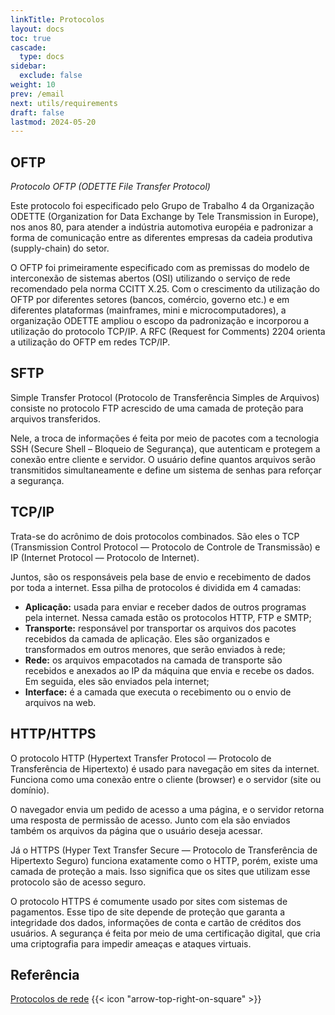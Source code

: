 ```yaml
---
linkTitle: Protocolos
layout: docs
toc: true
cascade:
  type: docs
sidebar:
  exclude: false
weight: 10
prev: /email
next: utils/requirements
draft: false
lastmod: 2024-05-20
---
```

## OFTP

*Protocolo OFTP (ODETTE File Transfer Protocol)*

Este protocolo foi especificado pelo Grupo de Trabalho 4 da Organização ODETTE (Organization for Data Exchange by Tele Transmission in Europe), nos anos 80, para atender a indústria automotiva européia e padronizar a forma de comunicação entre as diferentes empresas da cadeia produtiva (supply-chain) do setor.

O OFTP foi primeiramente especificado com as premissas do modelo de interconexão de sistemas abertos (OSI) utilizando o serviço de rede recomendado pela norma CCITT X.25. Com o crescimento da utilização do OFTP por diferentes setores (bancos, comércio, governo etc.) e em diferentes plataformas (mainframes, mini e microcomputadores), a organização ODETTE ampliou o escopo da padronização e incorporou a utilização do protocolo TCP/IP. A RFC (Request for Comments) 2204 orienta a utilização do OFTP em redes TCP/IP.

## SFTP

Simple Transfer Protocol (Protocolo de Transferência Simples de Arquivos) consiste no protocolo FTP acrescido de uma camada de proteção para arquivos transferidos.

Nele, a troca de informações é feita por meio de pacotes com a tecnologia SSH (Secure Shell – Bloqueio de Segurança), que autenticam e protegem a conexão entre cliente e servidor. O usuário define quantos arquivos serão transmitidos simultaneamente e define um sistema de senhas para reforçar a segurança.

## TCP/IP

Trata-se do acrônimo de dois protocolos combinados. São eles o TCP (Transmission Control Protocol — Protocolo de Controle de Transmissão) e IP (Internet Protocol — Protocolo de Internet).

Juntos, são os responsáveis pela base de envio e recebimento de dados por toda a internet. Essa pilha de protocolos é dividida em 4 camadas:

* **Aplicação:** usada para enviar e receber dados de outros programas pela internet. Nessa camada estão os protocolos HTTP, FTP e SMTP;
* **Transporte:** responsável por transportar os arquivos dos pacotes recebidos da camada de aplicação. Eles são organizados e transformados em outros menores, que serão enviados à rede;
* **Rede:** os arquivos empacotados na camada de transporte são recebidos e anexados ao IP da máquina que envia e recebe os dados. Em seguida, eles são enviados pela internet;
* **Interface:** é a camada que executa o recebimento ou o envio de arquivos na web.

## HTTP/HTTPS

O protocolo HTTP (Hypertext Transfer Protocol — Protocolo de Transferência de Hipertexto) é usado para navegação em sites da internet. Funciona como uma conexão entre o cliente (browser) e o servidor (site ou domínio).

O navegador envia um pedido de acesso a uma página, e o servidor retorna uma resposta de permissão de acesso. Junto com ela são enviados também os arquivos da página que o usuário deseja acessar.

Já o HTTPS (Hyper Text Transfer Secure — Protocolo de Transferência de Hipertexto Seguro) funciona exatamente como o HTTP, porém, existe uma camada de proteção a mais. Isso significa que os sites que utilizam esse protocolo são de acesso seguro.

O protocolo HTTPS é comumente usado por sites com sistemas de pagamentos. Esse tipo de site depende de proteção que garanta a integridade dos dados, informações de conta e cartão de créditos dos usuários. A segurança é feita por meio de uma certificação digital, que cria uma criptografia para impedir ameaças e ataques virtuais.

## Referência

<!-- [Protocolos de rede](https://www.opservices.com.br/protocolos-de-rede/) -->

<a href="https://www.opservices.com.br/protocolos-de-rede/" target="_blank">Protocolos de rede</a> {{< icon "arrow-top-right-on-square" >}} &nbsp;
